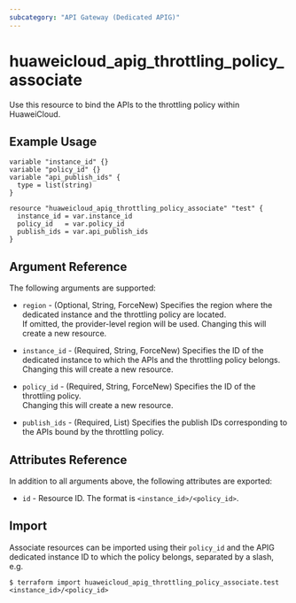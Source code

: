 ```yaml
---
subcategory: "API Gateway (Dedicated APIG)"
---
```


# huaweicloud_apig_throttling_policy_associate

Use this resource to bind the APIs to the throttling policy within HuaweiCloud.

## Example Usage

```hcl
variable "instance_id" {}
variable "policy_id" {}
variable "api_publish_ids" {
  type = list(string)
}

resource "huaweicloud_apig_throttling_policy_associate" "test" {
  instance_id = var.instance_id
  policy_id   = var.policy_id
  publish_ids = var.api_publish_ids
}
```

## Argument Reference

The following arguments are supported:

* `region` - (Optional, String, ForceNew) Specifies the region where the dedicated instance and the throttling policy
  are located.  
  If omitted, the provider-level region will be used. Changing this will create a new resource.

* `instance_id` - (Required, String, ForceNew) Specifies the ID of the dedicated instance to which the APIs and the
  throttling policy belongs.  
  Changing this will create a new resource.

* `policy_id` - (Required, String, ForceNew) Specifies the ID of the throttling policy.  
  Changing this will create a new resource.

* `publish_ids` - (Required, List) Specifies the publish IDs corresponding to the APIs bound by the throttling policy.

## Attributes Reference

In addition to all arguments above, the following attributes are exported:

* `id` - Resource ID. The format is `<instance_id>/<policy_id>`.

## Import

Associate resources can be imported using their `policy_id` and the APIG dedicated instance ID to which the policy
belongs, separated by a slash, e.g.

```shell
$ terraform import huaweicloud_apig_throttling_policy_associate.test <instance_id>/<policy_id>
```
